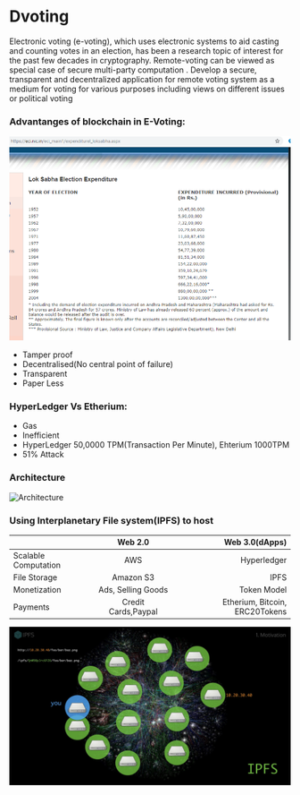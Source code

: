 # Dvoting
Electronic voting (e-voting), which uses electronic systems to aid
casting and counting votes in an election, has been a research
topic of interest for the past few decades in cryptography.
Remote-voting can be viewed as special case of secure multi-party
computation . Develop a secure, transparent and decentralized
application for remote voting system as a medium for voting for
various purposes including views on different issues or political
voting

### Advantanges of blockchain in E-Voting:
![Money spend in Election](assets/Evote.PNG)
- Tamper proof
- Decentralised(No central point of failure)
- Transparent
- Paper Less
### HyperLedger Vs Etherium:
- Gas
- Inefficient
- HyperLedger 50,0000 TPM(Transaction Per Minute), Ehterium 1000TPM
- 51% Attack
### Architecture
![Architecture](assets/architecture.png)

### Using Interplanetary File system(IPFS) to host
|                      | Web 2.0            | Web 3.0(dApps)                |
| -------------------- |:------------------:| -----------------------------:|
| Scalable Computation | AWS                | Hyperledger                   |
| File Storage         | Amazon S3          | IPFS                          |
| Monetization         | Ads, Selling Goods | Token Model                   |
| Payments             | Credit Cards,Paypal| Etherium, Bitcoin, ERC20Tokens|
![IPFS](assets/ipfs.jpeg)
